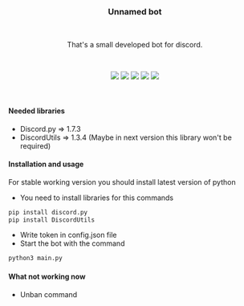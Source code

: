 <br />
<p align="center">
<h3 align="center">Unnamed bot</h3>
  </p>
  <br />
    <p align="center">That's a small developed bot for discord.</p>
  <br />

<p align="center">
  <img src="https://img.shields.io/github/contributors/OctoBanon-Main/Unnamed-bot.svg"/>
  <img src="https://img.shields.io/github/forks/OctoBanon-Main/Unnamed-bot.svg"/>
  <img src="https://img.shields.io/github/stars/OctoBanon-Main/Unnamed-bot.svg"/>
  <img src="https://img.shields.io/github/issues/OctoBanon-Main/Unnamed-bot.svg"/>
  <img src="https://img.shields.io/github/license/OctoBanon-Main/Unnamed-bot.svg">
</p>
<br />

#### Needed libraries
- Discord.py => 1.7.3
- DiscordUtils => 1.3.4 (Maybe in next version this library won't be required)

#### Installation and usage
For stable working version you should install latest version of python

- You need to install libraries for this commands
```sh
pip install discord.py
pip install DiscordUtils
```
- Write token in config.json file
- Start the bot with the command
```sh
python3 main.py
```

#### What not working now
- Unban command
